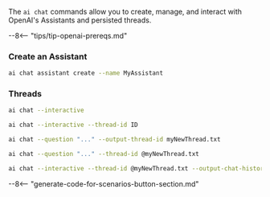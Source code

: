 The `ai chat` commands allow you to create, manage, and interact with OpenAI's Assistants and persisted threads.

--8<-- "tips/tip-openai-prereqs.md"

### Create an Assistant

```bash title="Create a simple assistant"
ai chat assistant create --name MyAssistant
```

### Threads

```bash title="Start an interactive chat"
ai chat --interactive
```

```bash title="Continue with a previous thread"
ai chat --interactive --thread-id ID
```

```bash title="Ask a question and save the thread ID"
ai chat --question "..." --output-thread-id myNewThread.txt
```

```bash title="Use a saved thread ID"
ai chat --question "..." --thread-id @myNewThread.txt
```

```bash title="Interactive chat with thread ID and save history"
ai chat --interactive --thread-id @myNewThread.txt --output-chat-history history.jsonl
```

--8<-- "generate-code-for-scenarios-button-section.md"
